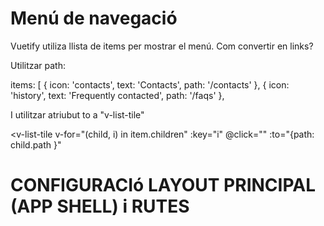# Menú de navegació

Vuetify utiliza llista de items per mostrar el menú. Com convertir en links?

Utilitzar path:

 items: [
        { icon: 'contacts', text: 'Contacts', path: '/contacts' },
        { icon: 'history', text: 'Frequently contacted', path: '/faqs' },
 
I utilitzar atriubut to a "v-list-tile"

<v-list-tile
        v-for="(child, i) in item.children"
        :key="i"
        @click=""
        :to="{path: child.path }"
> 

# CONFIGURACIó LAYOUT PRINCIPAL (APP SHELL) i RUTES